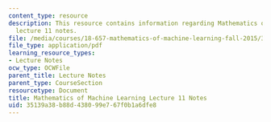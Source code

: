 ```yaml
---
content_type: resource
description: This resource contains information regarding Mathematics of machine learning
  lecture 11 notes.
file: /media/courses/18-657-mathematics-of-machine-learning-fall-2015/35139a38b88d438099e767f0b1a6dfe8_MIT18_657F15_L11.pdf
file_type: application/pdf
learning_resource_types:
- Lecture Notes
ocw_type: OCWFile
parent_title: Lecture Notes
parent_type: CourseSection
resourcetype: Document
title: Mathematics of Machine Learning Lecture 11 Notes
uid: 35139a38-b88d-4380-99e7-67f0b1a6dfe8
---
```


